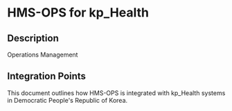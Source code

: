 # HMS-OPS for kp_Health

## Description

Operations Management

## Integration Points

This document outlines how HMS-OPS is integrated with kp_Health systems in Democratic People's Republic of Korea.
